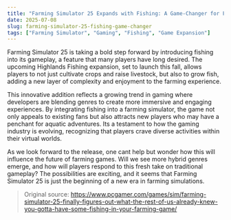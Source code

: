 ```yaml
---
title: "Farming Simulator 25 Expands with Fishing: A Game-Changer for Farming Games"
date: 2025-07-08
slug: farming-simulator-25-fishing-game-changer
tags: ["Farming Simulator", "Gaming", "Fishing", "Game Expansion"]
---
```

Farming Simulator 25 is taking a bold step forward by introducing fishing into its gameplay, a feature that many players have long desired. The upcoming Highlands Fishing expansion, set to launch this fall, allows players to not just cultivate crops and raise livestock, but also to grow fish, adding a new layer of complexity and enjoyment to the farming experience.

This innovative addition reflects a growing trend in gaming where developers are blending genres to create more immersive and engaging experiences. By integrating fishing into a farming simulator, the game not only appeals to existing fans but also attracts new players who may have a penchant for aquatic adventures. Its a testament to how the gaming industry is evolving, recognizing that players crave diverse activities within their virtual worlds.

As we look forward to the release, one cant help but wonder how this will influence the future of farming games. Will we see more hybrid genres emerge, and how will players respond to this fresh take on traditional gameplay? The possibilities are exciting, and it seems that Farming Simulator 25 is just the beginning of a new era in farming simulations.
> Original source: https://www.pcgamer.com/games/sim/farming-simulator-25-finally-figures-out-what-the-rest-of-us-already-knew-you-gotta-have-some-fishing-in-your-farming-game/